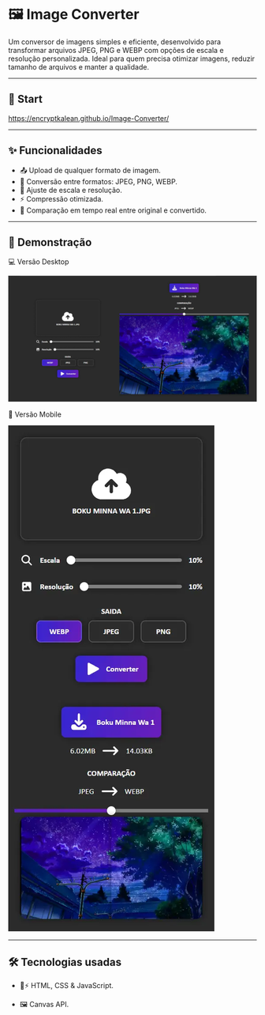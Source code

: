 # 🖼️ Image Converter

Um conversor de imagens simples e eficiente, desenvolvido para transformar arquivos JPEG, PNG e WEBP com opções de escala e resolução personalizada.
Ideal para quem precisa otimizar imagens, reduzir tamanho de arquivos e manter a qualidade.

---

## 🚀 Start

https://encryptkalean.github.io/Image-Converter/

---

## ✨ Funcionalidades

- 📤 Upload de qualquer formato de imagem.
- 🔄 Conversão entre formatos: JPEG, PNG, WEBP.
- 📏 Ajuste de escala e resolução.
- ⚡ Compressão otimizada.
- 👀 Comparação em tempo real entre original e convertido.

---

## 📸 Demonstração

💻 Versão Desktop

![Desktop](/Imagens/desktop.webp)


📱 Versão Mobile

![Mobile](/Imagens/mobile.webp)

---

## 🛠️ Tecnologias usadas

- 🎨⚡ HTML, CSS & JavaScript.

- 🖼️ Canvas API.
